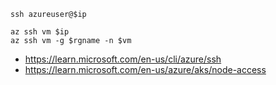 ```
ssh azureuser@$ip

az ssh vm $ip
az ssh vm -g $rgname -n $vm
```

- https://learn.microsoft.com/en-us/cli/azure/ssh
- https://learn.microsoft.com/en-us/azure/aks/node-access
